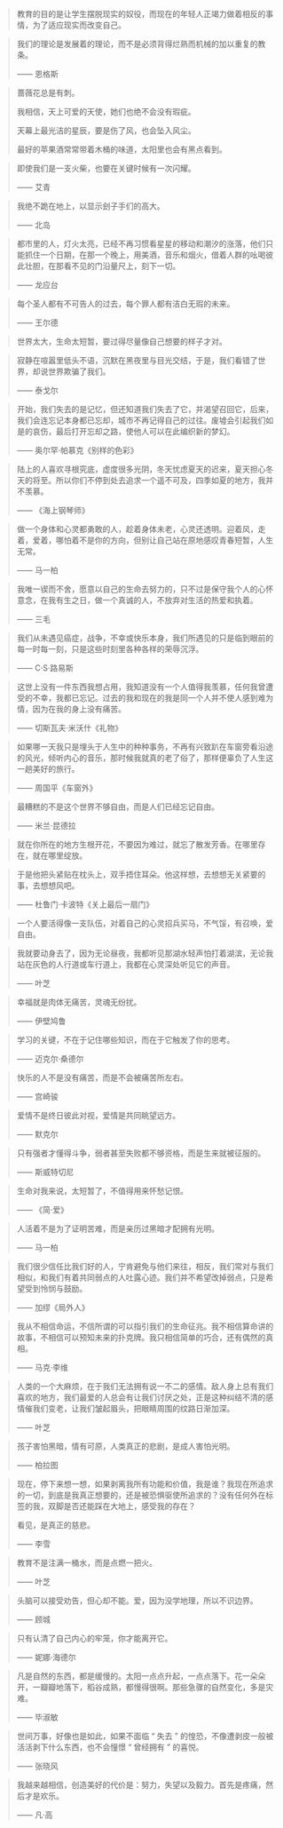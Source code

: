 > 教育的目的是让学生摆脱现实的奴役，而现在的年轻人正竭力做着相反的事情，为了适应现实而改变自己。



> 我们的理论是发展着的理论，而不是必须背得烂熟而机械的加以重复的教条。
>
> —— 恩格斯



> 蔷薇花总是有刺。
>
> 我相信，天上可爱的天使，她们也绝不会没有瑕疵。
>
> 天幕上最光洁的星辰，要是伤了风，也会坠入风尘。
>
> 最好的苹果酒常常带着木桶的味道，太阳里也会有黑点看到。



> 即使我们是一支火柴，也要在关键时候有一次闪耀。
>
> —— 艾青



> 我绝不跪在地上，以显示刽子手们的高大。
>
> —— 北岛



> 都市里的人，灯火太亮，已经不再习惯看星星的移动和潮汐的涨落，他们只能抓住一个日期，在那一个晚上，用美酒，音乐和烟火，借着人群的吆喝彼此壮胆，在那看不见的门沿量尺上，刻下一切。
>
> —— 龙应台



> 每个圣人都有不可告人的过去，每个罪人都有洁白无瑕的未来。
>
> —— 王尔德



> 世界太大，生命太短暂，要过得尽量像自己想要的样子才对。



> 寂静在喧嚣里低头不语，沉默在黑夜里与目光交结，于是，我们看错了世界，却说世界欺骗了我们。
>
> —— 泰戈尔



> 开始，我们失去的是记忆，但还知道我们失去了它，并渴望召回它，后来，我们会连忘记本身都已忘却，城市不再记得自己的过往。废墟会引起我们如是的哀伤，最后打开忘却之路，使他人可以在此编织新的梦幻。
>
> —— 奥尔罕·帕慕克《别样的色彩》



> 陆上的人喜欢寻根究底，虚度很多光阴，冬天忧虑夏天的迟来，夏天担心冬天的将至。所以你们不停到处去追求一个遥不可及，四季如夏的地方，我并不羡慕。
>
> —— 《海上钢琴师》



> 做一个身体和心灵都勇敢的人，趁着身体未老，心灵还透明。迎着风，走着，爱着，哪怕着不是你的方向，但别让自己站在原地感叹青春短暂，人生无常。
>
> —— 马一柏



> 我唯一锲而不舍，愿意以自己的生命去努力的，只不过是保守我个人的心怀意念，在我有生之日，做一个真诚的人，不放弃对生活的热爱和执着。
>
> —— 三毛



> 我们从未遇见癌症，战争，不幸或快乐本身，我们所遇见的只是临到眼前的每一时每一刻，只是这些时刻里各种各样的荣辱沉浮。
>
> —— C·S·路易斯



> 这世上没有一件东西我想占用，我知道没有一个人值得我羡慕，任何我曾遭受的不幸，我都已忘记。过去的我和现在的我是同一个人并不使人感到难为情，因为在我的身上没有痛苦。
>
> —— 切斯瓦夫·米沃什《礼物》



> 如果哪一天我只是埋头于人生中的种种事务，不再有兴致趴在车窗旁看沿途的风光，倾听内心的音乐，那时候我就真的老了俗了，那样便辜负了人生这一趟美好的旅行。
>
> —— 周国平《车窗外》



> 最糟糕的不是这个世界不够自由，而是人们已经忘记自由。
>
> —— 米兰·昆德拉



> 就在你所在的地方生根开花，不要因为难过，就忘了散发芳香。在哪里存在，就在哪里绽放。



> 于是他把头紧贴在枕头上，双手捂住耳朵。他这样想，去想想无关紧要的事，去想想风吧。
>
> —— 杜鲁门·卡波特《关上最后一扇门》



> 一个人要活得像一支队伍，对着自己的心灵招兵买马，不气馁，有召唤，爱自由。



> 我就要动身去了，因为无论昼夜，我都听见那湖水轻声怕打着湖滨，无论我站在灰色的人行道或车行道上，我都在心灵深处听见它的声音。
>
> —— 叶芝



> 幸福就是肉体无痛苦，灵魂无纷扰。
>
> —— 伊壁鸠鲁



> 学习的关键，不在于记住哪些知识，而在于它触发了你的思考。
>
> —— 迈克尔·桑德尔



> 快乐的人不是没有痛苦，而是不会被痛苦所左右。
>
> —— 宫崎骏



> 爱情不是终日彼此对视，爱情是共同眺望远方。
>
> —— 默克尔



> 只有强者才懂得斗争，弱者甚至失败都不够资格，而是生来就被征服的。
>
> —— 斯威特切尼



> 生命对我来说，太短暂了，不值得用来怀愁记恨。
>
> —— 《简·爱》



> 人活着不是为了证明苦难，而是亲历过黑暗才配拥有光明。
>
> —— 马一柏



> 我们很少信任比我们好的人，宁肯避免与他们来往，相反，我们常对与我们相似，和我们有着共同弱点的人吐露心迹。我们并不希望改掉弱点，只是希望受到怜悯与鼓励。
>
> —— 加缪《局外人》



> 我从不相信命运，不信所谓的可以指引我们的生命征兆。我不相信算命讲的故事，不相信可以预知未来的扑克牌。我只相信简单的巧合，还有偶然的真相。
>
> —— 马克·李维



> 人类的一个大麻烦，在于我们无法拥有说一不二的感情。敌人身上总有我们喜欢的地方，我们最爱的人总会有让我们讨厌之处，正是这种纠结不清的感情催我们变老，让我们皱起眉头，把眼睛周围的纹路日渐加深。
>
> —— 叶芝



> 孩子害怕黑暗，情有可原，人类真正的悲剧，是成人害怕光明。
>
> —— 柏拉图



> 现在，停下来想一想，如果剥离我所有功能和价值，我是谁？我现在所追求的一切，到底是我真正想要的，还是被恐惧驱使所追求的？没有任何外在标签的我，双脚是否还能踩在大地上，感受我的存在？
>
> 看见，是真正的慈悲。
>
> —— 李雪



> 教育不是注满一桶水，而是点燃一把火。
>
> —— 叶芝



> 头脑可以接受劝告，但心却不能。爱，因为没学地理，所以不识边界。
>
> —— 顾城



> 只有认清了自己内心的牢笼，你才能离开它。
>
> —— 妮娜·海德尔



> 凡是自然的东西，都是缓慢的。太阳一点点升起，一点点落下。花一朵朵开，一瓣瓣地落下，稻谷成熟，都慢得很啊。那些急骤的自然变化，多是灾难。
>
> —— 毕淑敏



> 世间万事，好像也是如此，如果不面临 “ 失去 ” 的惶恐，不像遭剥皮一般被活活剥下什么东西，也不会憧憬 “ 曾经拥有 ” 的喜悦。
>
> —— 张晓风



> 我越来越相信，创造美好的代价是：努力，失望以及毅力。首先是疼痛，然后才是欢乐。
>
> —— 凡·高




